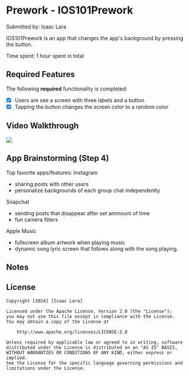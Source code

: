 # Prework - IOS101Prework

Submitted by: Isaac Lara

IOS101Prework is an app that changes the app's background by pressing the button. 

Time spent: 1 hour spent in total

## Required Features

The following **required** functionality is completed:

- [x] Users are see a screen with three labels and a button
- [x] Tapping the button changes the screen color to a random color
 
## Video Walkthrough

<div>
    <a href="https://www.loom.com/share/d1a16ab6d5b949799ee537e352a6a5cd">
    </a>
    <a href="https://www.loom.com/share/d1a16ab6d5b949799ee537e352a6a5cd">
      <img style="max-width:300px;" src="https://cdn.loom.com/sessions/thumbnails/d1a16ab6d5b949799ee537e352a6a5cd-c22119915bc45690-full-play.gif">
    </a>
  </div>

## App Brainstorming (Step 4)
Top favorite apps/features:
  Instagram
   - sharing posts with other users
   - personalize backgrounds of each group chat independently 
  
  Snapchat
   - sending posts that disappear after set ammount of time
   - fun camera filters
  
  Apple Music
   - fullscreen album artwork when playing music
   - dynamic song lyric screen that follows along with the song playing.
 
## Notes

## License

    Copyright [2024] [Isaac Lara]

    Licensed under the Apache License, Version 2.0 (the "License");
    you may not use this file except in compliance with the License.
    You may obtain a copy of the License at

        http://www.apache.org/licenses/LICENSE-2.0

    Unless required by applicable law or agreed to in writing, software
    distributed under the License is distributed on an "AS IS" BASIS,
    WITHOUT WARRANTIES OR CONDITIONS OF ANY KIND, either express or implied.
    See the License for the specific language governing permissions and
    limitations under the License.
